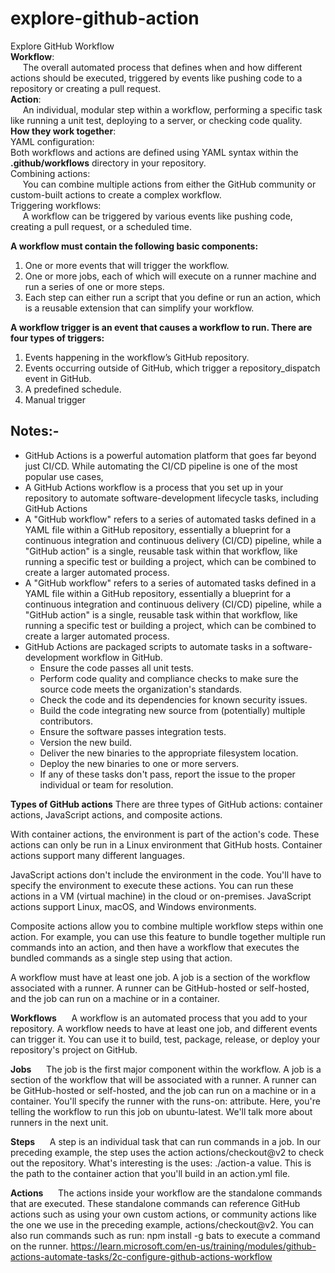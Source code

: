 # explore-github-action
Explore GitHub Workflow  
**Workflow**:  
&nbsp;&nbsp;&nbsp;&nbsp;&nbsp;The overall automated process that defines when and how different actions should be executed, triggered by events like pushing code to a repository or creating a pull request.  
**Action**:  
&nbsp;&nbsp;&nbsp;&nbsp;&nbsp;An individual, modular step within a workflow, performing a specific task like running a unit test, deploying to a server, or checking code quality.  
**How they work together**:  
YAML configuration:  
Both workflows and actions are defined using YAML syntax within the **.github/workflows** directory in your repository.  
Combining actions:  
&nbsp;&nbsp;&nbsp;&nbsp;&nbsp;You can combine multiple actions from either the GitHub community or custom-built actions to create a complex workflow.  
Triggering workflows:  
&nbsp;&nbsp;&nbsp;&nbsp;&nbsp;A workflow can be triggered by various events like pushing code, creating a pull request, or a scheduled time.  

**A workflow must contain the following basic components:**
1. One or more events that will trigger the workflow.
2. One or more jobs, each of which will execute on a runner machine and run a series of one or more steps.
3. Each step can either run a script that you define or run an action, which is a reusable extension that can simplify your workflow.

**A workflow trigger is an event that causes a workflow to run. There are four types of triggers:**
1. Events happening in the workflow’s GitHub repository.
2. Events occurring outside of GitHub, which trigger a repository_dispatch event in GitHub.
3. A predefined schedule.
4. Manual trigger

 ## Notes:-
 - GitHub Actions is a powerful automation platform that goes far beyond just CI/CD. While automating the CI/CD pipeline is one of the most popular use cases,
 - A GitHub Actions workflow is a process that you set up in your repository to automate software-development lifecycle tasks, including GitHub Actions
 - A "GitHub workflow" refers to a series of automated tasks defined in a YAML file within a GitHub repository, essentially a blueprint for a continuous integration and continuous delivery (CI/CD) pipeline, while a "GitHub action" is a single, reusable task within that workflow, like running a specific test or building a project, which can be combined to create a larger automated process.
 - A "GitHub workflow" refers to a series of automated tasks defined in a YAML file within a GitHub repository, essentially a blueprint for a continuous integration and continuous delivery (CI/CD) pipeline, while a "GitHub action" is a single, reusable task within that workflow, like running a specific test or building a project, which can be combined to create a larger automated process. 
 - GitHub Actions are packaged scripts to automate tasks in a software-development workflow in GitHub.
	  - Ensure the code passes all unit tests.
	  - Perform code quality and compliance checks to make sure the source code meets the organization's standards.
	  - Check the code and its dependencies for known security issues.
	  - Build the code integrating new source from (potentially) multiple contributors.
	  - Ensure the software passes integration tests.
	  - Version the new build.
	  - Deliver the new binaries to the appropriate filesystem location.
	  - Deploy the new binaries to one or more servers.
	  - If any of these tasks don't pass, report the issue to the proper individual or team for resolution.
  

**Types of GitHub actions**
There are three types of GitHub actions: container actions, JavaScript actions, and composite actions.

With container actions, the environment is part of the action's code. These actions can only be run in a Linux environment that GitHub hosts. Container actions support many different languages.

JavaScript actions don't include the environment in the code. You'll have to specify the environment to execute these actions. You can run these actions in a VM (virtual machine) in the cloud or on-premises. JavaScript actions support Linux, macOS, and Windows environments.

Composite actions allow you to combine multiple workflow steps within one action. For example, you can use this feature to bundle together multiple run commands into an action, and then have a workflow that executes the bundled commands as a single step using that action.

A workflow must have at least one job. A job is a section of the workflow associated with a runner. A runner can be GitHub-hosted or self-hosted, and the job can run on a machine or in a container. 

**Workflows**
&nbsp;&nbsp;&nbsp;&nbsp;&nbsp;A workflow is an automated process that you add to your repository. A workflow needs to have at least one job, and different events can trigger it. You can use it to build, test, package, release, or deploy your repository's project on GitHub.

**Jobs**
&nbsp;&nbsp;&nbsp;&nbsp;&nbsp;The job is the first major component within the workflow. A job is a section of the workflow that will be associated with a runner. A runner can be GitHub-hosted or self-hosted, and the job can run on a machine or in a container. You'll specify the runner with the runs-on: attribute. Here, you're telling the workflow to run this job on ubuntu-latest. We'll talk more about runners in the next unit.

**Steps**
&nbsp;&nbsp;&nbsp;&nbsp;&nbsp;A step is an individual task that can run commands in a job. In our preceding example, the step uses the action actions/checkout@v2 to check out the repository. What's interesting is the uses: ./action-a value. This is the path to the container action that you'll build in an action.yml file.

**Actions**
&nbsp;&nbsp;&nbsp;&nbsp;&nbsp;The actions inside your workflow are the standalone commands that are executed. These standalone commands can reference GitHub actions such as using your own custom actions, or community actions like the one we use in the preceding example, actions/checkout@v2. You can also run commands such as run: npm install -g bats to execute a command on the runner.
https://learn.microsoft.com/en-us/training/modules/github-actions-automate-tasks/2c-configure-github-actions-workflow
